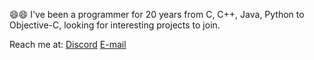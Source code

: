 😄😄
I've been a programmer for 20 years from C, C++, Java, Python to Objective-C, looking for interesting projects to join.

Reach me at:
[Discord](https://discord.com/channels/@zephyr_wu)
[E-mail](zekele.win@proton.me)
